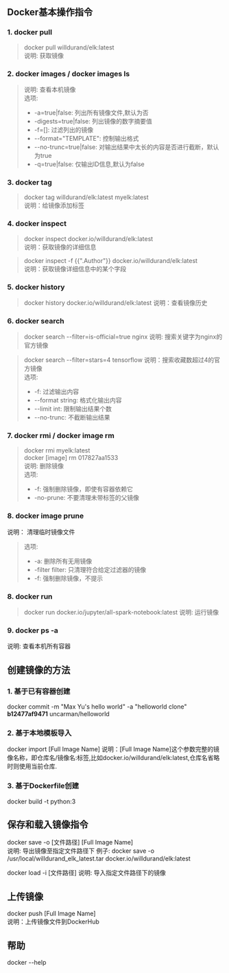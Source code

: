 ## Docker基本操作指令

### 1. docker pull
> docker pull willdurand/elk:latest <br/>
> 说明: 获取镜像

### 2. docker images / docker images ls 
> 说明: 查看本机镜像 <br/>
> 选项:
> * -a=true|false: 列出所有镜像文件,默认为否
> * -digests=true|false: 列出镜像的数字摘要值
> * -f=[]: 过滤列出的镜像
> * --format="TEMPLATE": 控制输出格式
> * --no-trunc=true|false: 对输出结果中太长的内容是否进行截断，默认为true
> * -q=true|false: 仅输出ID信息,默认为false


### 3. docker tag 
> docker tag willdurand/elk:latest myelk:latest <br/>
> 说明：给镜像添加标签


### 4. docker inspect
> docker inspect docker.io/willdurand/elk:latest <br/>
> 说明：获取镜像的详细信息

> docker inspect -f {{".Author"}} docker.io/willdurand/elk:latest <br/>
> 说明：获取镜像详细信息中的某个字段

### 5. docker history
> docker history docker.io/willdurand/elk:latest
说明：查看镜像历史

### 6. docker search
> docker search --filter=is-official=true nginx
说明: 搜索关键字为nginx的官方镜像

> docker search --filter=stars=4 tensorflow 
说明：搜索收藏数超过4的官方镜像 <br/>
> 选项:
> * -f: 过滤输出内容
> * --format string: 格式化输出内容
> * --limit int: 限制输出结果个数
> * --no-trunc: 不截断输出结果

### 7. docker rmi / docker image rm
> docker rmi myelk:latest <br/>
> docker [image] rm 017827aa1533  <br/>
说明: 删除镜像<br/>
> 选项:
> * -f: 强制删除镜像，即使有容器依赖它
> * -no-prune: 不要清理未带标签的父镜像

### 8. docker image prune
说明： 清理临时镜像文件
> 选项:
> * -a: 删除所有无用镜像
> * -filter filter: 只清理符合给定过滤器的镜像
> * -f: 强制删除镜像，不提示

### 8. docker run
> docker run docker.io/jupyter/all-spark-notebook:latest
说明: 运行镜像

### 9. docker ps -a
说明: 查看本机所有容器

## 创建镜像的方法

### 1. 基于已有容器创建
docker commit -m "Max Yu's hello world" -a "helloworld clone" **b12477af9471** uncarman/helloworld
 
### 2. 基于本地模板导入
docker import [Full Image Name]
说明：[Full Image Name]这个参数完整的镜像名称，即仓库名/镜像名:标签,比如docker.io/willdurand/elk:latest,仓库名省略时则使用当前仓库. 

### 3. 基于Dockerfile创建
docker build -t python:3

## 保存和载入镜像指令
docker save -o [文件路径] [Full Image Name] <br/>
说明: 导出镜像至指定文件路径下
例子: docker save -o /usr/local/willdurand_elk_latest.tar docker.io/willdurand/elk:latest

docker load -i [文件路径] 
说明: 导入指定文件路径下的镜像

## 上传镜像
docker push [Full Image Name] <br/>
说明：上传镜像文件到DockerHub

## 帮助
docker --help
